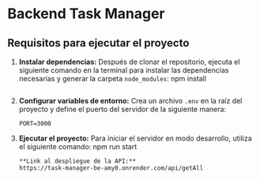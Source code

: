 # Backend Task Manager

## Requisitos para ejecutar el proyecto

1. **Instalar dependencias:**
   Después de clonar el repositorio, ejecuta el siguiente comando en la terminal para instalar las dependencias necesarias y generar la carpeta `node_modules`:
   npm install
   ```

2. **Configurar variables de entorno:**
   Crea un archivo `.env` en la raíz del proyecto y define el puerto del servidor de la siguiente manera:
   ```env
   PORT=3000
   ```

3. **Ejecutar el proyecto:**
   Para iniciar el servidor en modo desarrollo, utiliza el siguiente comando:
   npm run start
   ```
   **Link al despliegue de la API:**
   https://task-manager-be-amy0.onrender.com/api/getAll
   

 
